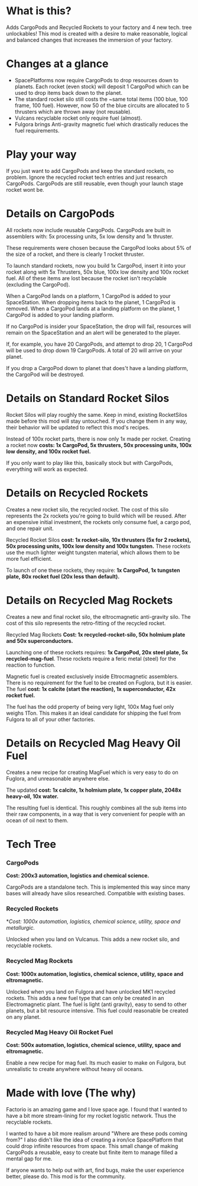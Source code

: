 # What is this?

Adds CargoPods and Recycled Rockets to your factory and 4 new tech. tree unlockables! This mod is created with a desire to make reasonable, logical and balanced changes that increases the immersion of your factory.

# Changes at a glance
* SpacePlatforms now require CargoPods to drop resources down to planets. Each rocket (even stock) will deposit 1 CargoPod which can be used to drop items back down to the planet.
* The standard rocket silo still costs the ~same total items (100 blue, 100 frame, 100 fuel). However, now 50 of the blue circuits are allocated to 5 thrusters which are thrown away (not reusable).
* Vulcans recyclable rocket only require fuel (almost).
* Fulgora brings Anti-gravity magnetic fuel which drastically reduces the fuel requirements.

# Play your way

If you just want to add CargoPods and keep the standard rockets, no problem. Ignore the recycled rocket tech entries and just research CargoPods. CargoPods are still reusable, even though your launch stage rocket wont be.

# Details on CargoPods

All rockets now include reusable CargoPods. CargoPods are built in assemblers with: 5x processing units, 5x low density and 1x thruster.

These requirements were chosen because the CargoPod looks about 5% of the size of a rocket, and there is clearly 1 rocket thruster.

To launch standard rockets, now you build 1x CargoPod, insert it into your rocket along with 5x Thrusters, 50x blue, 100x low density and 100x rocket fuel. All of these items are lost because the rocket isn't recyclable (excluding the CargoPod).

When a CargoPod lands on a platform, 1 CargoPod is added to your SpaceStation. When dropping items back to the planet, 1 CargoPod is removed. When a CargoPod lands at a landing platform on the planet, 1 CargoPod is added to your landing platform.

If no CargoPod is insider your SpaceStation, the drop will fail, resources will remain on the SpaceStation and an alert will be generated to the player.

If, for example, you have 20 CargoPods, and attempt to drop 20, 1 CargoPod will be used to drop down 19 CargoPods. A total of 20 will arrive on your planet.

If you drop a CargoPod down to planet that does't have a landing platform, the CargoPod will be destroyed.

# Details on Standard Rocket Silos

Rocket Silos will play roughly the same. Keep in mind, existing RocketSilos made before this mod will stay untouched. If you change them in any way, their behavior will be updated to reflect this mod's recipes.

Instead of 100x rocket parts, there is now only 1x made per rocket. Creating a rocket now **costs: 1x CargoPod, 5x thrusters, 50x processing units, 100x low density, and 100x rocket fuel.**

If you only want to play like this, basically stock but with CargoPods, everything will work as expected.

# Details on Recycled Rockets

Creates a new rocket silo, the recycled rocket. The cost of this silo represents the 2x rockets you're going to build which will be reused. After an expensive initial investment, the rockets only consume fuel, a cargo pod, and one repair unit.

Recycled Rocket Silos **cost: 1x rocket-silo, 10x thrusters (5x for 2 rockets), 50x processing units, 100x low density and 100x tungsten.** These rockets use the much lighter weight tungsten material, which allows them to be more fuel efficient.

To launch of one these rockets, they require: **1x CargoPod, 1x tungsten plate, 80x rocket fuel (20x less than default).**

# Details on Recycled Mag Rockets

Creates a new and final rocket silo, the eltrocmagnetic anti-gravity silo. The cost of this silo represents the retro-fitting of the recycled rocket. 

Recycled Mag Rockets **Cost: 1x recycled-rocket-silo, 50x holmium plate and 50x superconductors.**

Launching one of these rockets requires: **1x CargoPod, 20x steel plate, 5x recycled-mag-fuel**. These rockets require a feric metal (steel) for the reaction to function.

Magnetic fuel is created exclusively inside Eltrocmagnetic assemblers. There is no requirement for the fuel to be created on Fuglora, but it is easier. The fuel **cost: 1x calcite (start the reaction), 1x superconductor, 42x rocket fuel.** 

The fuel has the odd property of being very light, 100x Mag fuel only weighs 1Ton. This makes it an ideal candidate for shipping the fuel from Fulgora to all of your other factories.

# Details on Recycled Mag Heavy Oil Fuel

Creates a new recipe for creating MagFuel which is very easy to do on Fuglora, and unreasonable anywhere else.

The updated **cost: 1x calcite, 1x holmium plate, 1x copper plate, 2048x heavy-oil, 10x water.**

The resulting fuel is identical. This roughly combines all the sub items into their raw components, in a way that is very convenient for people with an ocean of oil next to them.

# Tech Tree

### CargoPods

**Cost: 200x3 automation, logistics and chemical science.**

CargoPods are a standalone tech. This is implemented this way since many bases will already have silos researched. Compatible with existing bases.

### Recycled Rockets

**Cost: 1000x automation, logistics, chemical science, utility, space and metallurgic.*

Unlocked when you land on Vulcanus. This adds a new rocket silo, and recyclable rockets.

### Recycled Mag Rockets

**Cost: 1000x automation, logistics, chemical science, utility, space and  eltromagnetic.**

Unlocked when you land on Fulgora and have unlocked MK1 recycled rockets. This adds a new fuel type that can only be created in an Electromagnetic plant. The fuel is light (anti gravity), easy to send to other planets, but a bit resource intensive. This fuel could reasonable be created on any planet.

### Recycled Mag Heavy Oil Rocket Fuel

**Cost: 500x automation, logistics, chemical science, utility, space and  eltromagnetic.**

Enable a new recipe for mag fuel. Its much easier to make on Fulgora, but unrealistic to create anywhere without heavy oil oceans.

# Made with love (The why)

Factorio is an amazing game and I love space age. I found that I wanted to have a bit more stream-lining for my rocket logistic network. Thus the recyclable rockets.

I wanted to have a bit more realism around "Where are these pods coming from?" I also didn't like the idea of creating a iron/ice SpacePlatform that could drop infinite resources from space. This small change of making CargoPods a reusable, easy to create but finite item to manage filled a mental gap for me.

If anyone wants to help out with art, find bugs, make the user experience better, please do. This mod is for the community.